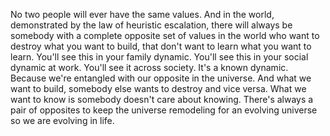  No two people will ever have the same values. And in the world, demonstrated by the law of heuristic escalation, there will always be somebody with a complete opposite set of values in the world who want to destroy what you want to build, that don't want to learn what you want to learn. You'll see this in your family dynamic. You'll see this in your social dynamic at work. You'll see it across society. It's a known dynamic. Because we're entangled with our opposite in the universe. And what we want to build, somebody else wants to destroy and vice versa. What we want to know is somebody doesn't care about knowing. There's always a pair of opposites to keep the universe remodeling for an evolving universe so we are evolving in life.